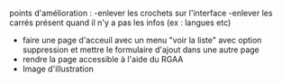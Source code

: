 points d'amélioration : 
-enlever les crochets sur l'interface
-enlever les carrés présent quand il n'y a pas les infos (ex : langues etc)
- faire une page d'acceuil avec un menu "voir la liste" avec option suppression et mettre le formulaire d'ajout dans une autre page 
- rendre la page accessible à l'aide du RGAA
- Image d'illustration